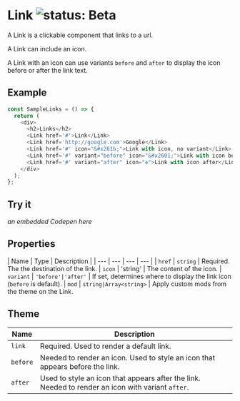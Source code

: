 # Link ![status: Beta](https://img.shields.io/badge/status-beta-yellow.svg)

A Link is a clickable component that links to a url.

A Link can include an icon.

A Link with an icon can use variants `before` and `after` to display the icon before or after the link text.

## Example

```javascript
const SampleLinks = () => {
  return (
    <div>
      <h2>Links</h2>
      <Link href='#'>Link</Link>
      <Link href='http://google.com'>Google</Link>
      <Link href='#' icon="&#x261b;">Link with icon, no variant</Link>
      <Link href='#' variant="before" icon="&#x2601;">Link with icon before</Link>
      <Link href='#' variant="after" icon="❉">Link with icon after</Link>
    </div>
  );
};
```

## Try it
_an embedded Codepen here_

## Properties

| Name | Type | Description |
| --- | --- | --- | --- |
| `href` | `string` | Required. The the destination of the link.
| `icon` | 'string' | The content of the icon.
| `variant` | <code>'before'&#124;'after'</code> | If set, determines where to display the link icon (`before` is default).
| `mod` | `string|Array<string>` | Apply custom mods from the theme on the Link.

## Theme

| Name | Description |
| ---  | ----------- |
| `link` | Required. Used to render a default link. |
| `before` | Needed to render an icon. Used to style an icon that appears before the link. |
| `after` | Used to style an icon that appears after the link. Needed to render an icon with variant `after`.|

